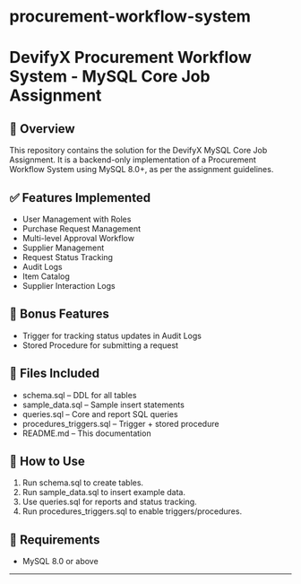 # procurement-workflow-system
# DevifyX Procurement Workflow System - MySQL Core Job Assignment

## 🔧 Overview
This repository contains the solution for the DevifyX MySQL Core Job Assignment. It is a backend-only implementation of a Procurement Workflow System using MySQL 8.0+, as per the assignment guidelines.

## ✅ Features Implemented
- User Management with Roles
- Purchase Request Management
- Multi-level Approval Workflow
- Supplier Management
- Request Status Tracking
- Audit Logs
- Item Catalog
- Supplier Interaction Logs

## 🎁 Bonus Features
- Trigger for tracking status updates in Audit Logs
- Stored Procedure for submitting a request

## 📂 Files Included
- schema.sql – DDL for all tables
- sample_data.sql – Sample insert statements
- queries.sql – Core and report SQL queries
- procedures_triggers.sql – Trigger + stored procedure
- README.md – This documentation

## 📌 How to Use
1. Run schema.sql to create tables.
2. Run sample_data.sql to insert example data.
3. Use queries.sql for reports and status tracking.
4. Run procedures_triggers.sql to enable triggers/procedures.

## 📌 Requirements
- MySQL 8.0 or above

---
